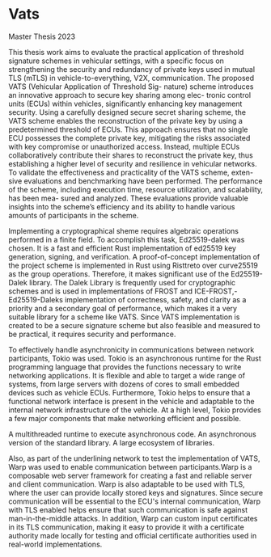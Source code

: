 # Vats
Master Thesis 2023


This thesis work aims to evaluate the practical application of threshold signature
schemes in vehicular settings, with a specific focus on strengthening the security and
redundancy of private keys used in mutual TLS (mTLS) in vehicle-to-everything,
V2X, communication. The proposed VATS (Vehicular Application of Threshold Sig-
nature) scheme introduces an innovative approach to secure key sharing among elec-
tronic control units (ECUs) within vehicles, significantly enhancing key management
security. Using a carefully designed secure secret sharing scheme, the VATS scheme
enables the reconstruction of the private key by using a predetermined threshold of
ECUs. This approach ensures that no single ECU possesses the complete private
key, mitigating the risks associated with key compromise or unauthorized access.
Instead, multiple ECUs collaboratively contribute their shares to reconstruct the
private key, thus establishing a higher level of security and resilience in vehicular
networks. To validate the effectiveness and practicality of the VATS scheme, exten-
sive evaluations and benchmarking have been performed. The performance of the
scheme, including execution time, resource utilization, and scalability, has been mea-
sured and analyzed. These evaluations provide valuable insights into the scheme’s
efficiency and its ability to handle various amounts of participants in the scheme.


Implementing a cryptographical sheme requires algebraic operations performed in a finite field. To accomplish this task, Ed25519-dalek was chosen. It is a fast and efficient Rust implementation of ed25519 key generation, signing, and verification. A proof-of-concept implementation of the project scheme is implemented in Rust using Risttreto over curve25519 as the group operations. Therefore, it makes significant use of the Ed25519-Dalek library. The Dalek Library is frequently used for cryptographic schemes and is used in implementations of FROST and ICE-FROST,-Ed25519-Daleks implementation of correctness, safety, and clarity as a priority and a secondary goal of performance, which makes it a very suitable library for a scheme like VATS. Since VATS implementation is created to be a secure signature scheme but also feasible and measured to be practical, it requires security and performance. 

To effectively handle asynchronicity in communications between network participants, Tokio was used. Tokio  is an asynchronous runtime for the Rust programming language that provides the functions necessary to write networking applications. It is flexible and able to target a wide range of systems, from large servers with dozens of cores to small embedded devices such as vehicle ECUs. Furthermore, Tokio helps to ensure that a functional network interface is present in the vehicle and adaptable to the internal network infrastructure of the vehicle.
At a high level, Tokio provides a few major components that make networking efficient and possible.

A multithreaded runtime to execute asynchronous code.
An asynchronous version of the standard library.
A large ecosystem of libraries.

Also, as part of the underlining network to test the implementation of VATS, Warp was used to enable communication between participants.Warp is a composable web server framework for creating a fast and reliable server and client communication. Warp is also adaptable to be used with TLS, where the user can provide locally stored keys and signatures. Since secure communication will be essential to the ECU's internal communication, Warp with TLS enabled helps ensure that such communication is safe against man-in-the-middle attacks. In addition, Warp can custom input certificates in its TLS communication, making it easy to provide it with a certificate authority made locally for testing and official certificate authorities used in real-world implementations.
